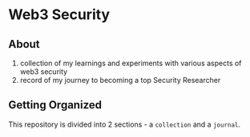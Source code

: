 # Web3 Security

## About

1. collection of my learnings and experiments with various aspects of web3 security
2. record of my journey to becoming a top Security Researcher

## Getting Organized

This repository is divided into 2 sections - a `collection` and a `journal`.
